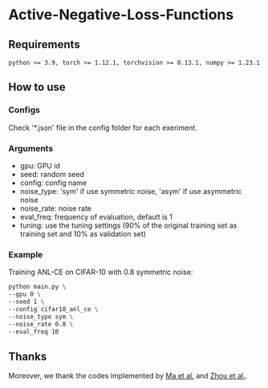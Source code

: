# Active-Negative-Loss-Functions

## Requirements

```console
python >= 3.9, torch >= 1.12.1, torchvision >= 0.13.1, numpy >= 1.23.1
```

## How to use

### Configs

Check '*.json' file in the config folder for each exeriment.

### Arguments

* gpu: GPU id
* seed: random seed
* config: config name
* noise_type: 'sym' if use symmetric noise, 'asym' if use asymmetric noise
* noise_rate: noise rate
* eval_freq: frequency of evaluation, default is 1
* tuning: use the tuning settings (90% of the original training set as training set and 10% as validation set)

### Example

Training ANL-CE on CIFAR-10 with 0.8 symmetric noise:
```bash
python main.py \
--gpu 0 \
--seed 1 \
--config cifar10_anl_ce \
--noise_type sym \
--noise_rate 0.8 \
--eval_freq 10
```

## Thanks

Moreover, we thank the codes implemented by [Ma et al.](https://github.com/HanxunH/Active-Passive-Losses) and [Zhou et al.](https://github.com/hitcszx/ALFs).
